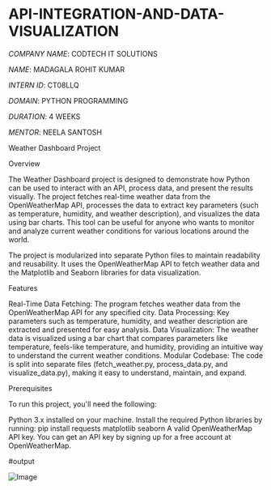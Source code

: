 # API-INTEGRATION-AND-DATA-VISUALIZATION


*COMPANY NAME*: CODTECH IT SOLUTIONS

*NAME*: MADAGALA ROHIT KUMAR


*INTERN ID*: CT08LLQ

*DOMAIN*: PYTHON PROGRAMMING

*DURATION*: 4 WEEKS


*MENTOR*: NEELA SANTOSH

Weather Dashboard Project

Overview

The Weather Dashboard project is designed to demonstrate how Python can be used to interact with an API, process data, and present the results visually. The project fetches real-time weather data from the OpenWeatherMap API, processes the data to extract key parameters (such as temperature, humidity, and weather description), and visualizes the data using bar charts. This tool can be useful for anyone who wants to monitor and analyze current weather conditions for various locations around the world.

The project is modularized into separate Python files to maintain readability and reusability. It uses the OpenWeatherMap API to fetch weather data and the Matplotlib and Seaborn libraries for data visualization.

Features

Real-Time Data Fetching: The program fetches weather data from the OpenWeatherMap API for any specified city.
Data Processing: Key parameters such as temperature, humidity, and weather description are extracted and presented for easy analysis.
Data Visualization: The weather data is visualized using a bar chart that compares parameters like temperature, feels-like temperature, and humidity, providing an intuitive way to understand the current weather conditions.
Modular Codebase: The code is split into separate files (fetch_weather.py, process_data.py, and visualize_data.py), making it easy to understand, maintain, and expand.

Prerequisites

To run this project, you'll need the following:

Python 3.x installed on your machine.
Install the required Python libraries by running:
pip install requests matplotlib seaborn
A valid OpenWeatherMap API key. You can get an API key by signing up for a free account at OpenWeatherMap.


#output

![Image](https://github.com/user-attachments/assets/4f1f2725-1d02-4a28-b312-972bb0671422)
